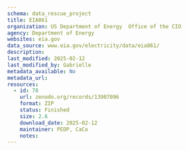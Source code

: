 ```yaml
---
schema: data_rescue_project 
title: EIA861
organization: US Department of Energy  Office of the CIO
agency: Department of Energy
websites: eia.gov
data_source: www.eia.gov/electricity/data/eia861/
description: 
last_modified: 2025-02-12
last_modified_by: Gabrielle
metadata_available: No
metadata_url: 
resources:
  - id: 78
    url: zenodo.org/records/13907096
    format: ZIP
    status: Finished
    size: 2.6
    download_date: 2025-02-12
    maintainer: PEDP, CaCo
    notes: 
---
```

